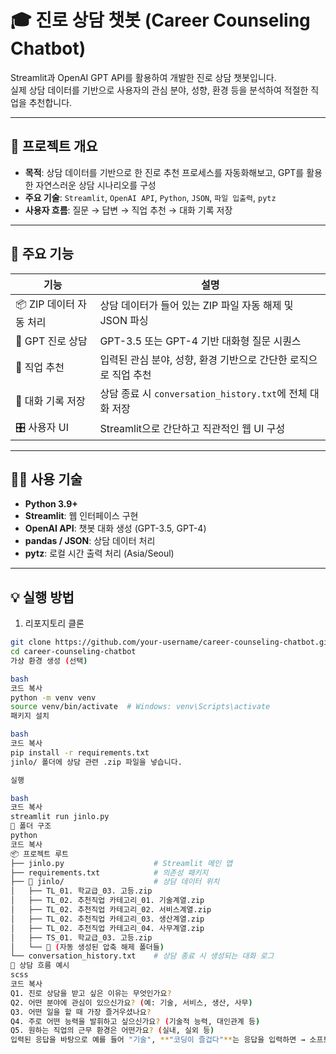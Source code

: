 # 🎓 진로 상담 챗봇 (Career Counseling Chatbot)

Streamlit과 OpenAI GPT API를 활용하여 개발한 진로 상담 챗봇입니다.  
실제 상담 데이터를 기반으로 사용자의 관심 분야, 성향, 환경 등을 분석하여 적절한 직업을 추천합니다.

---

## 🧾 프로젝트 개요

- **목적**: 상담 데이터를 기반으로 한 진로 추천 프로세스를 자동화해보고, GPT를 활용한 자연스러운 상담 시나리오를 구성
- **주요 기술**: `Streamlit`, `OpenAI API`, `Python`, `JSON`, `파일 입출력`, `pytz`
- **사용자 흐름**: 질문 → 답변 → 직업 추천 → 대화 기록 저장

---

## 🚀 주요 기능

| 기능 | 설명 |
|------|------|
| 📦 ZIP 데이터 자동 처리 | 상담 데이터가 들어 있는 ZIP 파일 자동 해제 및 JSON 파싱 |
| 🧠 GPT 진로 상담 | GPT-3.5 또는 GPT-4 기반 대화형 질문 시퀀스 |
| 📝 직업 추천 | 입력된 관심 분야, 성향, 환경 기반으로 간단한 로직으로 직업 추천 |
| 💬 대화 기록 저장 | 상담 종료 시 `conversation_history.txt`에 전체 대화 저장 |
| 🎛️ 사용자 UI | Streamlit으로 간단하고 직관적인 웹 UI 구성 |

---

## 🧑‍💻 사용 기술

- **Python 3.9+**
- **Streamlit**: 웹 인터페이스 구현
- **OpenAI API**: 챗봇 대화 생성 (GPT-3.5, GPT-4)
- **pandas / JSON**: 상담 데이터 처리
- **pytz**: 로컬 시간 출력 처리 (Asia/Seoul)

---

## 💡 실행 방법

1. 리포지토리 클론

```bash
git clone https://github.com/your-username/career-counseling-chatbot.git
cd career-counseling-chatbot
가상 환경 생성 (선택)

bash
코드 복사
python -m venv venv
source venv/bin/activate  # Windows: venv\Scripts\activate
패키지 설치

bash
코드 복사
pip install -r requirements.txt
jinlo/ 폴더에 상담 관련 .zip 파일을 넣습니다.

실행

bash
코드 복사
streamlit run jinlo.py
📁 폴더 구조
python
코드 복사
📦 프로젝트 루트
├── jinlo.py                    # Streamlit 메인 앱
├── requirements.txt            # 의존성 패키지
├── 📁 jinlo/                    # 상담 데이터 위치
│   ├── TL_01. 학교급_03. 고등.zip
│   ├── TL_02. 추천직업 카테고리_01. 기술계열.zip
│   ├── TL_02. 추천직업 카테고리_02. 서비스계열.zip
│   ├── TL_02. 추천직업 카테고리_03. 생산계열.zip
│   ├── TL_02. 추천직업 카테고리_04. 사무계열.zip
│   ├── TS_01. 학교급_03. 고등.zip
│   └── 📁 (자동 생성된 압축 해제 폴더들)
└── conversation_history.txt    # 상담 종료 시 생성되는 대화 로그
🎯 상담 흐름 예시
scss
코드 복사
Q1. 진로 상담을 받고 싶은 이유는 무엇인가요?
Q2. 어떤 분야에 관심이 있으신가요? (예: 기술, 서비스, 생산, 사무)
Q3. 어떤 일을 할 때 가장 즐거우셨나요?
Q4. 주로 어떤 능력을 발휘하고 싶으신가요? (기술적 능력, 대인관계 등)
Q5. 원하는 직업의 근무 환경은 어떤가요? (실내, 실외 등)
입력된 응답을 바탕으로 예를 들어 "기술", **"코딩이 즐겁다"**는 응답을 입력하면 → 소프트웨어 개발자 추천
